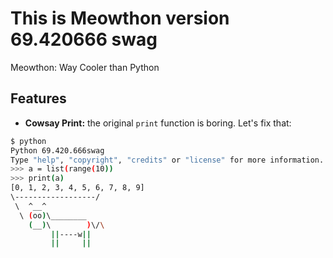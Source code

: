 This is Meowthon version 69.420666 swag
====================================

Meowthon: Way Cooler than Python


## Features
- **Cowsay Print:** the original `print` function is boring. Let's fix that:

```bash
$ python
Python 69.420.666swag
Type "help", "copyright", "credits" or "license" for more information.
>>> a = list(range(10))
>>> print(a)
[0, 1, 2, 3, 4, 5, 6, 7, 8, 9]
\------------------/
 \  ^__^
  \ (oo)\________
    (__)\        )\/\
         ||----w||
         ||     ||
```
